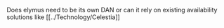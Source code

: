 Does elymus need to be its own DAN or can it rely on existing availability solutions like [[../Technology/Celestia]]